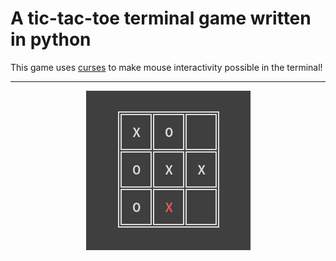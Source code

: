 # A tic-tac-toe terminal game written in python
This game uses [curses](https://docs.python.org/3/howto/curses.html#) to make mouse interactivity possible in the terminal!
***
<p align="center">
  <img src="https://github.com/nilsmo1/tic-tac-toe-curses/blob/main/tictactoe.png" />
</p>


